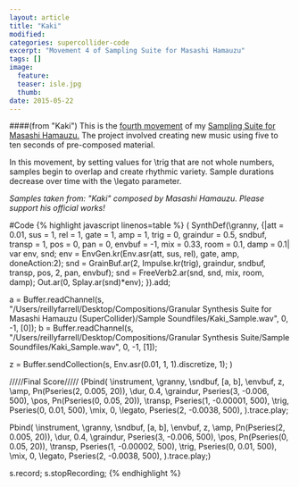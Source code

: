 ```yaml
---
layout: article
title: "Kaki"
modified:
categories: supercollider-code
excerpt: "Movement 4 of Sampling Suite for Masashi Hamauzu"
tags: []
image:
  feature:
  teaser: isle.jpg
  thumb:
date: 2015-05-22
---
```

####(from "Kaki")
This is the [fourth movement](https://soundcloud.com/capybarrage-reilly/elf-from-elfenkonigin-and-weihalter?in=capybarrage-reilly/sets/sampling-suite-for-masashi-1) of my [Sampling Suite for Masashi Hamauzu.](https://soundcloud.com/capybarrage-reilly/sets/sampling-suite-for-masashi-1)  The project involved creating new music using five to ten seconds of pre-composed material.

In this movement, by setting values for \trig that are not whole numbers, samples begin to overlap and create rhythmic variety.  Sample durations decrease over time with the \legato parameter.

*Samples taken from: "Kaki" composed by Masashi Hamauzu.  Please support his official works!*


#Code
{% highlight javascript linenos=table %}
(
SynthDef(\granny, {|att = 0.01, sus = 1, rel = 1, gate = 1, amp = 1, trig = 0, graindur = 0.5, sndbuf, transp = 1, pos = 0, pan = 0, envbuf = -1, mix = 0.33, room = 0.1, damp = 0.1|
	var env, snd;
	env = EnvGen.kr(Env.asr(att, sus, rel), gate, amp, doneAction:2);
	snd = GrainBuf.ar(2, Impulse.kr(trig), graindur, sndbuf, transp, pos, 2, pan, envbuf);
	snd = FreeVerb2.ar(snd, snd, mix, room, damp);
	Out.ar(0, Splay.ar(snd)*env);
}).add;

a = Buffer.readChannel(s, "/Users/reillyfarrell/Desktop/Compositions/Granular Synthesis Suite for Masashi Hamauzu (SuperCollider)/Sample Soundfiles/Kaki_Sample.wav", 0, -1, [0]);
b = Buffer.readChannel(s, "/Users/reillyfarrell/Desktop/Compositions/Granular Synthesis Suite/Sample Soundfiles/Kaki_Sample.wav", 0, -1, [1]);

z = Buffer.sendCollection(s, Env.asr(0.01, 1, 1).discretize, 1);
)

/////Final Score/////
(Pbind(
	\instrument, \granny,
	\sndbuf, [a, b],
	\envbuf, z,
	\amp, Pn(Pseries(2, 0.005, 20)),
	\dur, 0.4,
	\graindur, Pseries(3, -0.006, 500),
	\pos, Pn(Pseries(0, 0.05, 20)),
	\transp, Pseries(1, -0.00001, 500),
	\trig, Pseries(0, 0.01, 500),
	\mix, 0,
	\legato, Pseries(2, -0.0038, 500),
).trace.play;

Pbind(
	\instrument, \granny,
	\sndbuf, [a, b],
	\envbuf, z,
	\amp, Pn(Pseries(2, 0.005, 20)),
	\dur, 0.4,
	\graindur, Pseries(3, -0.006, 500),
	\pos, Pn(Pseries(0, 0.05, 20)),
	\transp, Pseries(1, -0.00002, 500),
	\trig, Pseries(0, 0.01, 500),
	\mix, 0,
	\legato, Pseries(2, -0.0038, 500),
).trace.play;)

s.record;
s.stopRecording;
{% endhighlight %}
